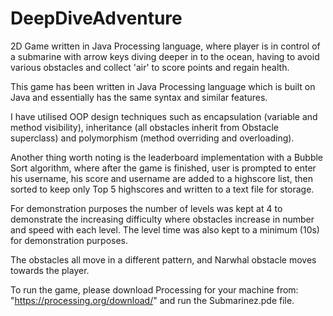 # DeepDiveAdventure
2D Game written in Java Processing language, where player is in control of a submarine with arrow keys diving deeper in to the ocean,
having to avoid various obstacles and collect 'air' to score points and regain health.

This game has been written in Java Processing language which is built on Java and essentially has the same syntax and similar features.

I have utilised OOP design techniques such as encapsulation (variable and method visibility), inheritance (all obstacles
inherit from Obstacle superclass) and polymorphism (method overriding and overloading).

Another thing worth noting is the leaderboard implementation with a Bubble Sort algorithm, where after the game is finished, user is
prompted to enter his username, his score and username are added to a highscore list, then sorted to keep only Top 5 highscores and
written to a text file for storage.

For demonstration purposes the number of levels was kept at 4 to demonstrate the increasing difficulty where obstacles increase in number and speed with each level. The level time was also kept to a minimum (10s) for demonstration purposes.

The obstacles all move in a different pattern, and Narwhal obstacle moves towards the player.

To run the game, please download Processing for your machine from: "https://processing.org/download/" and 
run the Submarinez.pde file.
